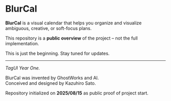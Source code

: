 # BlurCal

**BlurCal** is a visual calendar that helps you organize and visualize ambiguous, creative, or soft-focus plans.

This repository is a **public overview** of the project – not the full implementation.

This is just the beginning. Stay tuned for updates.

---

*TagUI Year One.*

BlurCal was invented by GhostWorks and AI.  
Conceived and designed by Kazuhiro Sato.

Repository initialized on **2025/08/15** as public proof of project start.